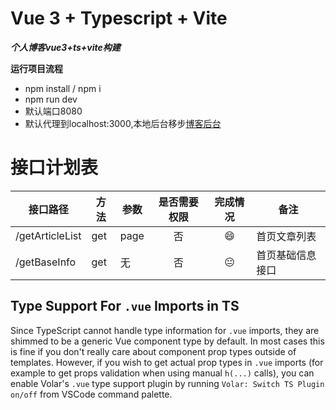 # Vue 3 + Typescript + Vite

***个人博客vue3+ts+vite构建***

**运行项目流程**
- npm install / npm i
- npm run dev
- 默认端口8080
- 默认代理到localhost:3000,本地后台移步[博客后台](https://github.com/Aliuyanfeng/express-blog)

# 接口计划表
|接口路径|方法|参数|是否需要权限|完成情况|备注|
--------|----|---|:----:|:------:|----------|
|/getArticleList|get|page|否|😄|首页文章列表
|/getBaseInfo|get|无|否|😐|首页基础信息接口




## Type Support For `.vue` Imports in TS

Since TypeScript cannot handle type information for `.vue` imports, they are shimmed to be a generic Vue component type by default. In most cases this is fine if you don't really care about component prop types outside of templates. However, if you wish to get actual prop types in `.vue` imports (for example to get props validation when using manual `h(...)` calls), you can enable Volar's `.vue` type support plugin by running `Volar: Switch TS Plugin on/off` from VSCode command palette.
